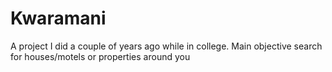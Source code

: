 Kwaramani
=========

A project I did a couple of years ago while in college. Main objective search for houses/motels or properties around you
